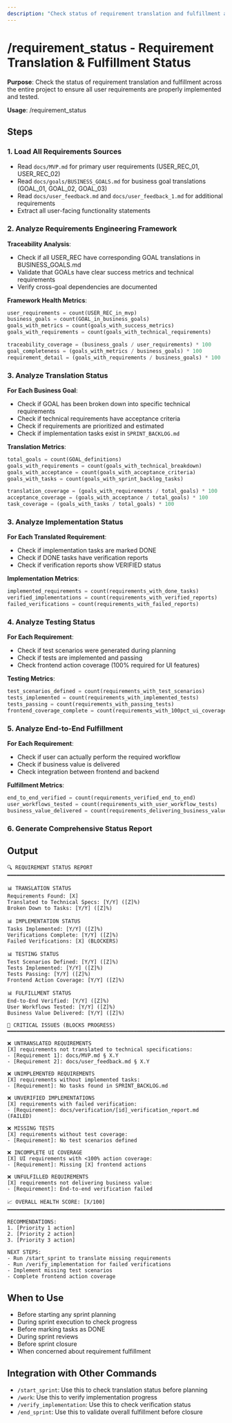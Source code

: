 ```yaml
---
description: "Check status of requirement translation and fulfillment across the project"
---
```


# /requirement_status - Requirement Translation & Fulfillment Status

**Purpose**: Check the status of requirement translation and fulfillment across the entire project to ensure all user requirements are properly implemented and tested.

**Usage**: /requirement_status

## Steps

### 1. Load All Requirements Sources
- Read `docs/MVP.md` for primary user requirements (USER_REC_01, USER_REC_02)
- Read `docs/goals/BUSINESS_GOALS.md` for business goal translations (GOAL_01, GOAL_02, GOAL_03)
- Read `docs/user_feedback.md` and `docs/user_feedback_1.md` for additional requirements
- Extract all user-facing functionality statements

### 2. Analyze Requirements Engineering Framework
**Traceability Analysis**:
- Check if all USER_REC have corresponding GOAL translations in BUSINESS_GOALS.md
- Validate that GOALs have clear success metrics and technical requirements
- Verify cross-goal dependencies are documented

**Framework Health Metrics**:
```python
user_requirements = count(USER_REC_in_mvp)
business_goals = count(GOAL_in_business_goals)
goals_with_metrics = count(goals_with_success_metrics)
goals_with_requirements = count(goals_with_technical_requirements)

traceability_coverage = (business_goals / user_requirements) * 100
goal_completeness = (goals_with_metrics / business_goals) * 100
requirement_detail = (goals_with_requirements / business_goals) * 100
```

### 3. Analyze Translation Status
**For Each Business Goal**:
- Check if GOAL has been broken down into specific technical requirements
- Check if technical requirements have acceptance criteria
- Check if requirements are prioritized and estimated
- Check if implementation tasks exist in `SPRINT_BACKLOG.md`

**Translation Metrics**:
```python
total_goals = count(GOAL_definitions)
goals_with_requirements = count(goals_with_technical_breakdown)
goals_with_acceptance = count(goals_with_acceptance_criteria)
goals_with_tasks = count(goals_with_sprint_backlog_tasks)

translation_coverage = (goals_with_requirements / total_goals) * 100
acceptance_coverage = (goals_with_acceptance / total_goals) * 100
task_coverage = (goals_with_tasks / total_goals) * 100
```

### 3. Analyze Implementation Status
**For Each Translated Requirement**:
- Check if implementation tasks are marked DONE
- Check if DONE tasks have verification reports
- Check if verification reports show VERIFIED status

**Implementation Metrics**:
```python
implemented_requirements = count(requirements_with_done_tasks)
verified_implementations = count(requirements_with_verified_reports)
failed_verifications = count(requirements_with_failed_reports)
```

### 4. Analyze Testing Status
**For Each Requirement**:
- Check if test scenarios were generated during planning
- Check if tests are implemented and passing
- Check frontend action coverage (100% required for UI features)

**Testing Metrics**:
```python
test_scenarios_defined = count(requirements_with_test_scenarios)
tests_implemented = count(requirements_with_implemented_tests)
tests_passing = count(requirements_with_passing_tests)
frontend_coverage_complete = count(requirements_with_100pct_ui_coverage)
```

### 5. Analyze End-to-End Fulfillment
**For Each Requirement**:
- Check if user can actually perform the required workflow
- Check if business value is delivered
- Check integration between frontend and backend

**Fulfillment Metrics**:
```python
end_to_end_verified = count(requirements_verified_end_to_end)
user_workflows_tested = count(requirements_with_user_workflow_tests)
business_value_delivered = count(requirements_delivering_business_value)
```

### 6. Generate Comprehensive Status Report

## Output

```
🔍 REQUIREMENT STATUS REPORT
━━━━━━━━━━━━━━━━━━━━━━━━━━━━━━━━━━━━━━━━━━━━━━━━━━━━━━━━━━━━━━━━━━━━━━━━━━━━━━━━━━━━

📊 TRANSLATION STATUS
Requirements Found: [X]
Translated to Technical Specs: [Y/Y] ([Z]%)
Broken Down to Tasks: [Y/Y] ([Z]%)

📊 IMPLEMENTATION STATUS
Tasks Implemented: [Y/Y] ([Z]%)
Verifications Complete: [Y/Y] ([Z]%)
Failed Verifications: [X] (BLOCKERS)

📊 TESTING STATUS
Test Scenarios Defined: [Y/Y] ([Z]%)
Tests Implemented: [Y/Y] ([Z]%)
Tests Passing: [Y/Y] ([Z]%)
Frontend Action Coverage: [Y/Y] ([Z]%)

📊 FULFILLMENT STATUS
End-to-End Verified: [Y/Y] ([Z]%)
User Workflows Tested: [Y/Y] ([Z]%)
Business Value Delivered: [Y/Y] ([Z]%)

🚨 CRITICAL ISSUES (BLOCKS PROGRESS)
━━━━━━━━━━━━━━━━━━━━━━━━━━━━━━━━━━━━━━━━━━━━━━━━━━━━━━━━━━━━━━━━━━━━━━━━━━━━━━━━━━━━

❌ UNTRANSLATED REQUIREMENTS
[X] requirements not translated to technical specifications:
- [Requirement 1]: docs/MVP.md § X.Y
- [Requirement 2]: docs/user_feedback.md § X.Y

❌ UNIMPLEMENTED REQUIREMENTS
[X] requirements without implemented tasks:
- [Requirement]: No tasks found in SPRINT_BACKLOG.md

❌ UNVERIFIED IMPLEMENTATIONS
[X] requirements with failed verification:
- [Requirement]: docs/verification/[id]_verification_report.md (FAILED)

❌ MISSING TESTS
[X] requirements without test coverage:
- [Requirement]: No test scenarios defined

❌ INCOMPLETE UI COVERAGE
[X] UI requirements with <100% action coverage:
- [Requirement]: Missing [X] frontend actions

❌ UNFULFILLED REQUIREMENTS
[X] requirements not delivering business value:
- [Requirement]: End-to-end verification failed

📈 OVERALL HEALTH SCORE: [X/100]
━━━━━━━━━━━━━━━━━━━━━━━━━━━━━━━━━━━━━━━━━━━━━━━━━━━━━━━━━━━━━━━━━━━━━━━━━━━━━━━━━━━━

RECOMMENDATIONS:
1. [Priority 1 action]
2. [Priority 2 action]
3. [Priority 3 action]

NEXT STEPS:
- Run /start_sprint to translate missing requirements
- Run /verify_implementation for failed verifications
- Implement missing test scenarios
- Complete frontend action coverage
```

## When to Use
- Before starting any sprint planning
- During sprint execution to check progress
- Before marking tasks as DONE
- During sprint reviews
- Before sprint closure
- When concerned about requirement fulfillment

## Integration with Other Commands
- `/start_sprint`: Use this to check translation status before planning
- `/work`: Use this to verify implementation progress
- `/verify_implementation`: Use this to check verification status
- `/end_sprint`: Use this to validate overall fulfillment before closure